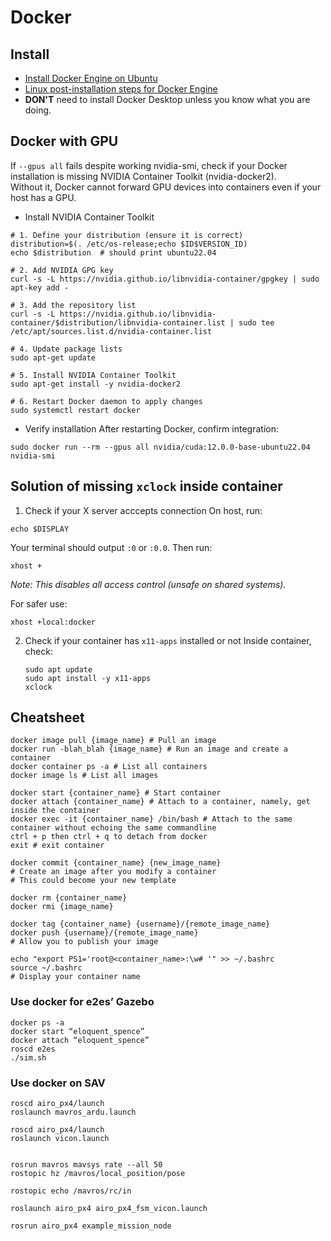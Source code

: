 # Docker

## Install
- [Install Docker Engine on Ubuntu](https://docs.docker.com/engine/install/ubuntu/)
- [Linux post-installation steps for Docker Engine](https://docs.docker.com/engine/install/linux-postinstall/)
- **DON'T** need to install Docker Desktop unless you know what you are doing.

## Docker with GPU
If `--gpus all` fails despite working nvidia-smi, check if your Docker installation is missing NVIDIA Container Toolkit (nvidia-docker2). \
Without it, Docker cannot forward GPU devices into containers even if your host has a GPU.

- Install NVIDIA Container Toolkit
```
# 1. Define your distribution (ensure it is correct)
distribution=$(. /etc/os-release;echo $ID$VERSION_ID)
echo $distribution  # should print ubuntu22.04

# 2. Add NVIDIA GPG key
curl -s -L https://nvidia.github.io/libnvidia-container/gpgkey | sudo apt-key add -

# 3. Add the repository list
curl -s -L https://nvidia.github.io/libnvidia-container/$distribution/libnvidia-container.list | sudo tee /etc/apt/sources.list.d/nvidia-container.list

# 4. Update package lists
sudo apt-get update

# 5. Install NVIDIA Container Toolkit
sudo apt-get install -y nvidia-docker2

# 6. Restart Docker daemon to apply changes
sudo systemctl restart docker
```
- Verify installation
  After restarting Docker, confirm integration:
```
sudo docker run --rm --gpus all nvidia/cuda:12.0.0-base-ubuntu22.04 nvidia-smi
```

## Solution of missing `xclock` inside container
1. Check if your X server acccepts connection
  On host, run:
  ```
  echo $DISPLAY
  ```
  Your terminal should output `:0` or `:0.0`.
  Then run:
  ```
  xhost +
  ```
  *Note: This disables all access control (unsafe on shared systems).* 
  
  For safer use:
  ```
  xhost +local:docker
  ```

2. Check if your container has `x11-apps` installed or not
   Inside container, check:
   ```
   sudo apt update
   sudo apt install -y x11-apps
   xclock
   ```
   
## Cheatsheet
```
docker image pull {image_name} # Pull an image
docker run -blah_blah {image_name} # Run an image and create a container
docker container ps -a # List all containers
docker image ls # List all images

docker start {container_name} # Start container
docker attach {container_name} # Attach to a container, namely, get inside the container
docker exec -it {container_name} /bin/bash # Attach to the same container without echoing the same commandline
ctrl + p then ctrl + q to detach from docker
exit # exit container

docker commit {container_name} {new_image_name} 
# Create an image after you modify a container
# This could become your new template

docker rm {container_name}
docker rmi {image_name}

docker tag {container_name} {username}/{remote_image_name}
docker push {username}/{remote_image_name}
# Allow you to publish your image

echo "export PS1='root@<container_name>:\w# '" >> ~/.bashrc
source ~/.bashrc
# Display your container name 
```

### Use docker for e2es’ Gazebo
```
docker ps -a
docker start “eloquent_spence”
docker attach “eloquent_spence”
roscd e2es
./sim.sh
```

### Use docker on SAV
```
roscd airo_px4/launch
roslaunch mavros_ardu.launch

roscd airo_px4/launch
roslaunch vicon.launch


rosrun mavros mavsys rate --all 50
rostopic hz /mavros/local_position/pose

rostopic echo /mavros/rc/in

roslaunch airo_px4 airo_px4_fsm_vicon.launch

rosrun airo_px4 example_mission_node
```

